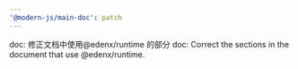 ```yaml
---
'@modern-js/main-doc': patch
---
```


doc: 修正文档中使用@edenx/runtime 的部分
doc: Correct the sections in the document that use @edenx/runtime.
